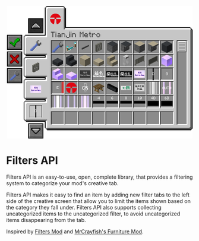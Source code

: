<div align="center"><img src="showcase.png" width="500px" alt="showcase"></div>

# Filters API

Filters API is an easy-to-use, open, complete library, that provides a filtering system to categorize your mod's creative tab.

Filters API makes it easy to find an item by adding new filter tabs to the left side of the creative screen that allow you to limit the items shown based on the category they fall under. Filters API also supports collecting uncategorized items to the uncategorized filter, to avoid uncategorized items disappearing from the tab.

Inspired by [Filters Mod](https://github.com/MrCrayfish/Filters) and [MrCrayfish's Furniture Mod](https://github.com/MrCrayfish/MrCrayfishFurnitureMod).